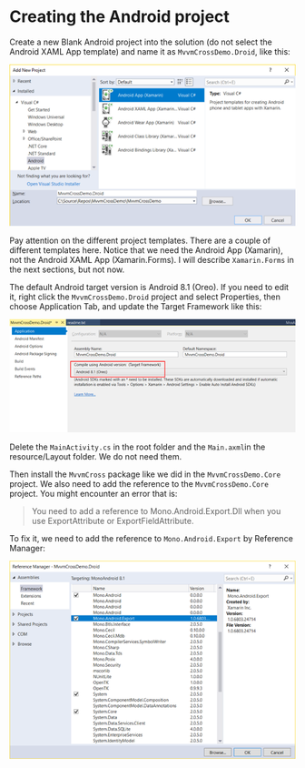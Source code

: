 # Creating the Android project

Create a new Blank Android project into the solution \(do not select the Android XAML App template\) and name it as `MvvmCrossDemo.Droid`, like this:

![](../.gitbook/assets/image%20%2840%29.png)

Pay attention on the different project templates. There are a couple of different templates here. Notice that we need the Android App \(Xamarin\), not the Android XAML App \(Xamarin.Forms\). I will describe `Xamarin.Forms` in the next sections, but not now.

The default Android target version is Android 8.1 \(Oreo\). If you need to edit it, right click the `MvvmCrossDemo.Droid` project and select Properties, then choose Application Tab, and update the Target Framework like this:

![](../.gitbook/assets/image%20%288%29.png)

Delete the `MainActivity.cs` in the root folder and the `Main.axml`in the resource/Layout folder. We do not need them.

Then install the `MvvmCross` package like we did in the `MvvmCrossDemo.Core` project. We also need to add the reference to the `MvvmCrossDemo.Core` project. You might encounter an error that is: 

> You need to add a reference to Mono.Android.Export.Dll when you use ExportAttribute or ExportFieldAttribute.

To fix it, we need to add the reference to `Mono.Android.Export` by Reference Manager:

![](../.gitbook/assets/image%20%2832%29.png)


